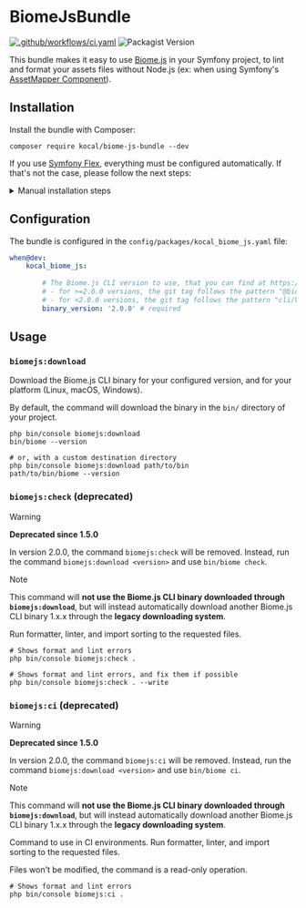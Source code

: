 # BiomeJsBundle

[![.github/workflows/ci.yaml](https://github.com/Kocal/BiomeJsBundle/actions/workflows/ci.yaml/badge.svg)](https://github.com/Kocal/BiomeJsBundle/actions/workflows/ci.yaml)
![Packagist Version](https://img.shields.io/packagist/v/kocal/biome-js-bundle)

This bundle makes it easy to use [Biome.js](https://biomejs.dev/) in your Symfony project,
to lint and format your assets files without Node.js
(ex: when using Symfony's [AssetMapper Component](https://symfony.com/doc/current/frontend/asset_mapper.html)).

## Installation

Install the bundle with Composer:

```shell
composer require kocal/biome-js-bundle --dev
```

If you use [Symfony Flex](https://symfony.com/doc/current/setup/flex.html), everything must be configured automatically.
If that's not the case, please follow the next steps:

<details>
<summary>Manual installation steps</summary>

1. Register the bundle in your `config/bundles.php` file:

```php
return [
    // ...
    Kocal\BiomeJsBundle\KocalBiomeJsBundle::class => ['dev' => true],
];
```

2. Create the configuration file `config/packages/kocal_biome_js.yaml`:

```yaml
when@dev:
    kocal_biome_js:
        # The Biome.js CLI version to use, that you can find at https://github.com/biomejs/biome/tags:
        # - for >=2.0.0 versions, the git tag follows the pattern "@biomejs/biome@<binary_version>"
        # - for <2.0.0 versions, the git tag follows the pattern "cli/v<binary_version>"
        binary_version: '2.0.0'
```

3. Create the recommended `biome.json` file at the root of your project:

```json
{
    "files": {
        "includes": [
            "**",
            "!assets/vendor/*",
            "!assets/controllers.json",
            "!public/assets/*",
            "!public/bundles/*",
            "!var/*",
            "!vendor/*",
            "!composer.json",
            "!package.json"
        ]
    }
}
```

In you use Biome.js <2.0.0, you can use the following configuration instead:

```json
{
    "files": {
        "ignore": [
            "assets/vendor/*",
            "assets/controllers.json",
            "public/assets/*",
            "public/bundles/*",
            "var/*",
            "vendor/*",
            "composer.json",
            "package.json"
        ]
    }
}
```

</details>

## Configuration

The bundle is configured in the `config/packages/kocal_biome_js.yaml` file:

```yaml
when@dev:
    kocal_biome_js:
        
        # The Biome.js CLI version to use, that you can find at https://github.com/biomejs/biome/tags:
        # - for >=2.0.0 versions, the git tag follows the pattern "@biomejs/biome@VERSION"
        # - for <2.0.0 versions, the git tag follows the pattern "cli/VERSION"
        binary_version: '2.0.0' # required
```

## Usage

### `biomejs:download`

Download the Biome.js CLI binary for your configured version, and for your platform (Linux, macOS, Windows).

By default, the command will download the binary in the `bin/` directory of your project.

```shell
php bin/console biomejs:download
bin/biome --version

# or, with a custom destination directory
php bin/console biomejs:download path/to/bin
path/to/bin/biome --version
```

### `biomejs:check` (deprecated)

> [!WARNING]  
> **Deprecated since 1.5.0**
>
> In version 2.0.0, the command `biomejs:check` will be removed.
> Instead, run the command `biomejs:download <version>` and use `bin/biome check`.

> [!NOTE]
> This command will **not use the Biome.js CLI binary downloaded through `biomejs:download`**,
> but will instead automatically download another Biome.js CLI binary 1.x.x through the **legacy downloading system**.

Run formatter, linter, and import sorting to the requested files.

```shell
# Shows format and lint errors
php bin/console biomejs:check .

# Shows format and lint errors, and fix them if possible
php bin/console biomejs:check . --write
```

### `biomejs:ci` (deprecated)

> [!WARNING]  
> **Deprecated since 1.5.0**
>
> In version 2.0.0, the command `biomejs:ci` will be removed.
> Instead, run the command `biomejs:download <version>` and use `bin/biome ci`.

> [!NOTE]
> This command will **not use the Biome.js CLI binary downloaded through `biomejs:download`**,
> but will instead automatically download another Biome.js CLI binary 1.x.x through the **legacy downloading system**.

Command to use in CI environments. Run formatter, linter, and import sorting to the requested files.

Files won't be modified, the command is a read-only operation.

```shell
# Shows format and lint errors
php bin/console biomejs:ci .
```
